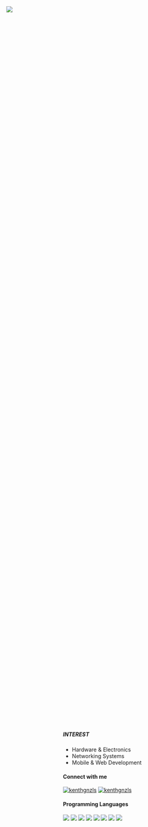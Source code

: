 <div class="center-image">
  <img src="https://github.com/kenthzy/kenthzy/assets/122461133/f9ef95cf-2bf2-4013-90d4-97e36e888760">
</div>
<div style="display: flex; align-items: center; justify-content: center; height: 100vh;">
  <div style="text-align: left;">

<h5>INTEREST</h5>

<ul>
  <li>Hardware & Electronics</li>
  <li>Networking Systems</li>
  <li>Mobile & Web Development</li>
</ul>

<h4>Connect with me</h4>

<p>
  <a href="https://twitter.com/kenthgnzls"><img src="https://img.shields.io/twitter/follow/kenthgnzls?logo=twitter&style=for-the-badge" alt="kenthgnzls" /></a>
  <a href="https://instagram.com/kenthgnzls"><img src="https://img.shields.io/badge/-kenthgnzls-E4405F?style=for-the-badge&logo=Instagram&logoColor=white&link=https://www.instagram.com/kenthgnzls/" alt="kenthgnzls"/></a>
</p>

<h4>Programming Languages</h4>

<p>
<img src="https://img.shields.io/badge/html5-%23E34F26.svg?style=for-the-badge&logo=html5&logoColor=white"/> 
<img src="https://img.shields.io/badge/css3-%231572B6.svg?style=for-the-badge&logo=css3&logoColor=white"/> 
<img src="https://img.shields.io/badge/javascript-%23323330.svg?style=for-the-badge&logo=javascript&logoColor=%23F7DF1E"/> 
<img src="https://img.shields.io/badge/php-%23777BB4.svg?style=for-the-badge&logo=php&logoColor=white"/> 
<img src="https://img.shields.io/badge/python-3670A0?style=for-the-badge&logo=python&logoColor=ffdd54"/> 
<img src="https://img.shields.io/badge/kotlin-%230095D5.svg?style=for-the-badge&logo=kotlin&logoColor=white"/> 
<img src="https://img.shields.io/badge/swift-F54A2A?style=for-the-badge&logo=swift&logoColor=white"/>  
<img src="https://img.shields.io/badge/c++-%2300599C.svg?style=for-the-badge&logo=c%2B%2B&logoColor=white"/>
</p>
  </div>
  
</div>
<p>
  <img src="https://github-readme-stats.vercel.app/api?username=kenthzy&theme=dark" alt="My Stats"/>
  <br>
  <img src="https://profile-counter.glitch.me/{kenthzy}/count.svg"/>
</p>
